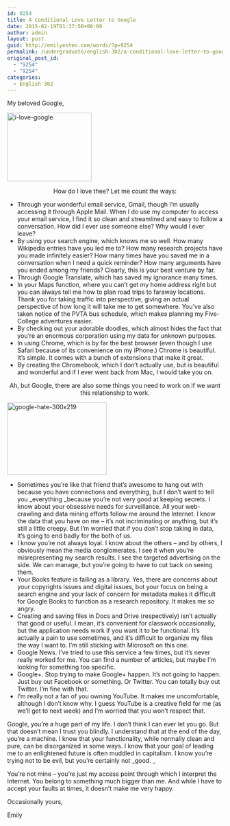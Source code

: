 ```yaml
---
id: 9254
title: A Conditional Love Letter to Google
date: 2015-02-19T01:37:50+00:00
author: admin
layout: post
guid: http://emilyesten.com/words/?p=9254
permalink: /undergraduate/english-302/a-conditional-love-letter-to-google/
original_post_id:
  - "9254"
  - "9254"
categories:
  - English 302
---
```

My beloved Google,

[<img class="alignnone size-full wp-image-2941 aligncenter" src="https://i2.wp.com/blogs.umass.edu/english302-russworm/files/2015/02/i-love-google.gif?resize=197%2C160" alt="i-love-google" width="197" height="160" data-recalc-dims="1" />](https://i2.wp.com/blogs.umass.edu/english302-russworm/files/2015/02/i-love-google.gif)

<p style="text-align:center;">
  How do I love thee? Let me count the ways:
</p>

  * Through your wonderful email service, Gmail, though I’m usually accessing it through Apple Mail. When I do use my computer to access your email service, I find it so clean and streamlined and easy to follow a conversation. How did I ever use someone else? Why would I ever leave?
  * By using your search engine, which knows me so well. How many Wikipedia entries have you led me to? How many research projects have you made infinitely easier? How many times have you saved me in a conversation when I need a quick reminder? How many arguments have you ended among my friends? Clearly, this is your best venture by far.
  * Through Google Translate, which has saved my ignorance many times.
  * In your Maps function, where you can’t get my home address right but you can always tell me how to plan road trips to faraway locations. Thank you for taking traffic into perspective, giving an actual perspective of how long it will take me to get somewhere. You’ve also taken notice of the PVTA bus schedule, which makes planning my Five-College adventures easier.
  * By checking out your adorable doodles, which almost hides the fact that you’re an enormous corporation using my data for unknown purposes.
  * In using Chrome, which is by far the best browser (even though I use Safari because of its convenience on my iPhone.) Chrome is beautiful. It&#8217;s simple. It comes with a bunch of extensions that make it great.
  * By creating the Chromebook, which I don’t actually use, but is beautiful and wonderful and if I ever went back from Mac, I would take you on.

<p style="text-align:center;">
  Ah, but Google, there are also some things you need to work on if we want this relationship to work.
</p>

[<img class=" wp-image-2939 aligncenter" src="https://i1.wp.com/blogs.umass.edu/english302-russworm/files/2015/02/google-hate-300x219-300x219.jpg?resize=232%2C169" alt="google-hate-300x219" width="232" height="169" data-recalc-dims="1" />](https://i1.wp.com/blogs.umass.edu/english302-russworm/files/2015/02/google-hate-300x219.jpg)

  * Sometimes you’re like that friend that’s awesome to hang out with because you have connections and everything, but I don’t want to tell you _everything _because you’re not very good at keeping secrets. I know about your obsessive needs for surveillance. All your web-crawling and data mining efforts follow me around the Internet. I know the data that you have on me – it’s not incriminating or anything, but it&#8217;s still a little creepy. But I&#8217;m worried that if you don&#8217;t stop taking in data, it&#8217;s going to end badly for the both of us.
  * I know you’re not always loyal. I know about the others &#8211; and by others, I obviously mean the media conglomerates. I see it when you&#8217;re misrepresenting my search results. I see the targeted advertising on the side. We can manage, but you&#8217;re going to have to cut back on seeing them.
  * Your Books feature is failing as a library. Yes, there are concerns about your copyrights issues and digital issues, but your focus on being a search engine and your lack of concern for metadata makes it difficult for Google Books to function as a research repository. It makes me so angry.
  * Creating and saving files in Docs and Drive (respectively) isn’t actually that good or useful. I mean, it’s convenient for classwork occasionally, but the application needs work if you want it to be functional. It’s actually a pain to use sometimes, and it’s difficult to organize my files the way I want to. I&#8217;m still sticking with Microsoft on this one.
  * Google News. I’ve tried to use this service a few times, but it’s never really worked for me. You can find a number of articles, but maybe I’m looking for something too specific.
  * Google+. Stop trying to make Google+ happen. It’s not going to happen. Just buy out Facebook or something. Or Twitter. You can totally buy out Twitter. I&#8217;m fine with that.
  * I’m really not a fan of you owning YouTube. It makes me uncomfortable, although I don&#8217;t know why. I guess YouTube is a creative field for me (as we&#8217;ll get to next week) and I&#8217;m worried that you won&#8217;t respect that.

Google, you&#8217;re a huge part of my life. I don&#8217;t think I can ever let you go. But that doesn&#8217;t mean I trust you blindly. I understand that at the end of the day, you&#8217;re a machine. I know that your functionality, while normally clean and pure, can be disorganized in some ways. I know that your goal of leading me to an enlightened future is often muddled in capitalism. I know you&#8217;re trying not to be evil, but you&#8217;re certainly not _good. _

You&#8217;re not mine &#8211; you&#8217;re just my access point through which I interpret the Internet. You belong to something much bigger than me. And while I have to accept your faults at times, it doesn&#8217;t make me very happy.

Occasionally yours,

Emily